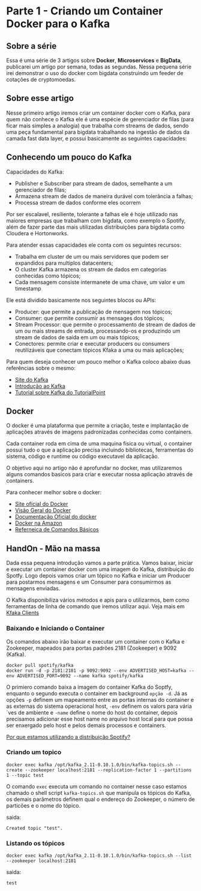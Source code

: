 # Parte 1 - Criando um Container Docker para o Kafka

## Sobre a série
Essa é uma série de 3 artigos sobre **Docker**, **Microservices** e **BigData**, publicarei um artigo por semana, todas as segundas. 
Nessa pequena série irei demonstrar o uso do docker com bigdata construindo um feeder de cotações de cryptomoedas.

## Sobre esse artigo
Nesse primeiro artigo iremos criar um container docker com o Kafka, para quem não conhece o Kafka ele é uma espécie de gerenciador de filas (para ficar mais simples a analogia)
que trabalha com streams de dados, sendo uma peça fundamental para bigdata trabalhando na ingestão de dados da camada fast data layer, e possui basicamente as seguintes capacidades:

## Conhecendo um pouco do Kafka

Capacidades do Kafka:
- Publisher e Subscriber para stream de dados, semelhante a um gerenciador de filas;
- Armazena stream de dados de maneira durável com tolerãncia a falhas;
- Processa stream de dados conforme eles ocorrem

Por ser escalavel, resiliente, tolerante a falhas ele é hoje utilizado nas maiores empresas que trabalham com bigdata, como exemplo o Spotify, além de fazer parte das mais utilizadas distribuições para bigdata como Cloudera e Hortonworks.

Para atender essas capacidades ele conta com os seguintes recursos:
- Trabalha em cluster de um ou mais servidores que podem ser expandidos para multiplos datacenters;
- O cluster Kafka armazena os stream de dados em categorias conhecidas como tópicos;
- Cada mensagem consiste intermanete de uma chave, um valor e um timestamp

Ele está dividido basicamente nos seguintes blocos ou APIs:
- Producer: que permite a publicação de mensagem nos tópicos;
- Consumer: que permite consumir as mensages dos tópicos;
- Stream Processor: que permite o processamento de stream de dados de um ou mais streams de entrada, processando-os e produzindo um stream de dados de saida em um ou mais tópicos;
- Conectores: permite criar e executar producers ou consumers reutilizáveis que conectam tópicos Kfaka a uma ou mais aplicações;
   
Para quem deseja conhecer um pouco melhor o Kafka coloco abaixo duas referências sobre o mesmo:
- [Site do Kafka](https://kafka.apache.org/)
- [Introdução ao Kafka](https://kafka.apache.org/intro)
- [Tutorial sobre Kafka do TutorialPoint](https://www.tutorialspoint.com/apache_kafka/index.htm)

## Docker
O docker é uma plataforma que permite a criação, teste e implantação de aplicações através de imagens padronizadas conhecidas como containers.

Cada container roda em cima de uma maquina fisica ou virtual, o container possui tudo o que a aplicação precisa incluindo bibliotecas, ferramentas do sistema, código e runtime ou código executavel da aplicação.

O objetivo aqui no artigo não é aprofundar no docker, mas utilizaremos alguns comandos basicos para criar e executar nossa aplicação através de containers.

Para conhecer melhor sobre o docker:
- [Site oficial do Docker](https://www.docker.com/)
- [Visão Geral do Docker](https://www.docker.com/what-docker)
- [Documentação Oficial do docker](https://docs.docker.com/)
- [Docker na Amazon](https://aws.amazon.com/docker/)
- [Referneica de Comandos Básicos](https://docs.docker.com/engine/reference/commandline/docker/)

## HandOn - Mão na massa
Dada essa pequena introdução vamos a parte prática. Vamos baixar, iniciar e executar um container docker com uma imagem do Kafka, distribuição do Spotfy.
Logo depois vamos criar um tópico no Kafka e iniciar um Producer para postarmos mensagens e um Consumer para consumirmos as mensagens enviadas.

O Kafka disponibiliza vários métodos e apis para o utilizarmos, bem como ferramentas de linha de comando que iremos utilizar aqui. Veja mais em [Kfaka Clients](https://cwiki.apache.org/confluence/display/KAFKA/Clients)

### Baixando e Iniciando o Container
Os comandos abaixo irão baixar e executar um container com o Kafka e Zookeeper, mapeados para portas padrões 2181 (Zookeeper) e 9092 (Kafka).
```
docker pull spotify/kafka
docker run -d -p 2181:2181 -p 9092:9092 --env ADVERTISED_HOST=kafka --env ADVERTISED_PORT=9092 --name kafka spotify/kafka
```

O primiero comando baixa a imagem do container Kafka do Soptfy, enquanto o segundo executa o container em background ```opção -d```. Já as opções ```-p``` definem um mapeamento entre as portas internas do container e as externas do sistema operacional host, ```-env``` definem os valors para vária´ves de ambiente e ```-name``` define o nome do host do container, depois precisamos adicionar esse host name no arquivo host local para que possa ser enxergado pelo host e pelos demais processos e containers.

[Por que estamos utilizando a distribuição Spotify?](https://github.com/spotify/docker-kafka#why)

### Criando um topico
```
docker exec kafka /opt/kafka_2.11-0.10.1.0/bin/kafka-topics.sh --create --zookeeper localhost:2181 --replication-factor 1 --partitions 1 --topic test
```

O comando ```exec``` executa um comando no container nesse caso estamos chamado o shell script ```kafka-topics.sh``` que manipula os tópicos do Kafka, os demais parâmetros definem qual o endereço do Zookeeper, o número de particões e o nome do tópico.

saida:
```
Created topic "test".
```

### Listando os tópicos
```
docker exec kafka /opt/kafka_2.11-0.10.1.0/bin/kafka-topics.sh --list --zookeeper localhost:2181
```

saida:
```
test
```




  
